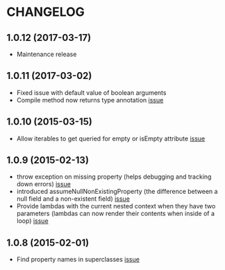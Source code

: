 # CHANGELOG

## 1.0.12 (2017-03-17)

* Maintenance release

## 1.0.11 (2017-03-02)

* Fixed issue with default value of boolean arguments
* Compile method now returns type annotation [issue](https://github.com/valotas/mustache4dart/issues/50)

## 1.0.10 (2015-03-15)

* Allow iterables to get queried for empty or isEmpty attribute [issue](https://github.com/valotas/mustache4dart/issues/44)

## 1.0.9 (2015-02-13)

* throw exception on missing property (helps debugging and tracking down errors) [issue](https://github.com/valotas/mustache4dart/issues/36)
* introduced assumeNullNonExistingProperty (the difference between a null field and a non-existent field) [issue](https://github.com/valotas/mustache4dart/issues/41)
* Provide lambdas with the current nested context when they have two parameters (lambdas can now render their contents when inside of a loop)  [issue](https://github.com/valotas/mustache4dart/issues/39)

## 1.0.8 (2015-02-01)

* Find property names in superclasses [issue](https://github.com/valotas/mustache4dart/issues/33)
